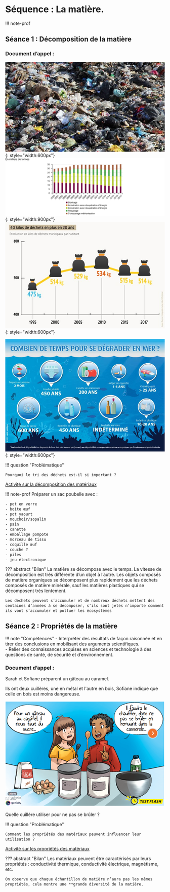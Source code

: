 # Séquence : La matière.

!!! note-prof


## Séance 1 : Décomposition de la matière

    
### Document d’appel :

![Photo d’une décharge](Pictures/decharge.png){: style="width:600px"}
![Graphique de la masse des poubelles au cours du temps](Pictures/graph-quantite-dechets.svg){: style="width:900px"}
![](Pictures/graph-quantite-dechets2.png){: style="width:600px"}

![](Pictures/tempsDecomposition.png){: style="width:600px"}


!!! question "Problématique"

    Pourquoi le tri des déchets est-il si important ?

[Activité sur la décomposition des matériaux](../Decomposition)

!!! note-prof
    Préparer un sac poubelle avec :

    - pot en verre
    - boite œuf
    - pot yaourt
    - mouchoir/sopalin
    - pain
    - canette
    - emballage pompote
    - morceau de tissu
    - coquille œuf
    - couche ?
    - piles
    - jeu électronique


??? abstract "Bilan"
    La matière se décompose avec le temps.
    La vitesse de décomposition est très différente d’un objet à l’autre. Les objets composés de matière organiques se décomposent plus rapidement que les déchets composés de matière minérale, sauf les matières plastiques qui se décomposent très lentement.

    Les déchets peuvent s’accumuler et de nombreux déchets mettent des centaines d’années à se décomposer, s’ils sont jetés n’importe comment ils vont s’accumuler et polluer les écosystèmes




## Séance 2 : Propriétés de la matière

!!! note "Compétences"
    - Interpréter des résultats de façon raisonnée et en tirer des conclusions en mobilisant des arguments scientifiques.  
    - Relier des connaissances acquises en sciences et technologie à des questions de santé, de sécurité et d’environnement.

### Document d’appel :
Sarah et Sofiane préparent un gâteau au
caramel.

Ils ont deux cuillères, une en métal et l'autre en bois, Sofiane indique que celle en bois est moins dangereuse.  

![](Pictures/gateauCaramel1.png) 

Quelle cuillère utiliser pour ne pas se brûler ?

!!! question "Problématique"

    Comment les propriétés des matériaux peuvent influencer leur utilisation ?

[Activité sur les propriétés des matériaux](../Proprietes)




??? abstract "Bilan"
    Les matériaux peuvent être caractérisés par leurs propriétés : conductivité thermique, conductivité électrique, magnétisme, etc.

    On observe que chaque échantillon de matière n’aura pas les mêmes propriétés, cela montre une **grande diversité de la matière.


